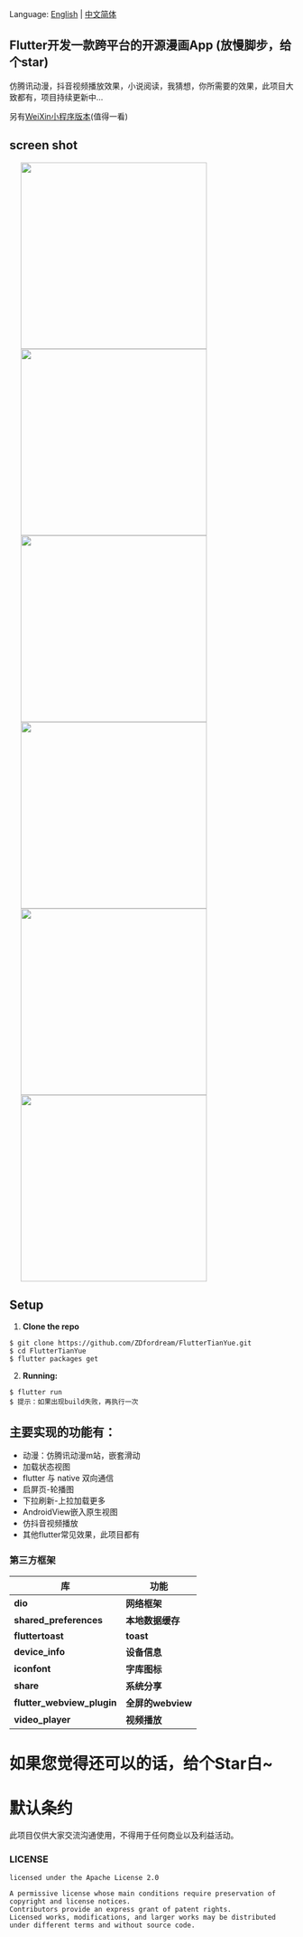 Language: [English](https://github.com/ZDfordream/Flutter-TianYue/blob/master/README-en.md) | [中文简体](https://github.com/ZDfordream/Flutter-TianYue/blob/master/README.md)

## Flutter开发一款跨平台的开源漫画App (放慢脚步，给个star)
仿腾讯动漫，抖音视频播放效果，小说阅读，我猜想，你所需要的效果，此项目大致都有，项目持续更新中...

另有[WeiXin小程序版本](https://github.com/ZDfordream/comic-wx)(值得一看)

## screen shot

<img src="https://github.com/ZDfordream/Flutter-TianYue/blob/master/screenshot/screenshot1.png" width="330" hspace="20">
<img src="https://github.com/ZDfordream/Flutter-TianYue/blob/master/screenshot/screenshot2.png" width="330" hspace="20">
<img src="https://github.com/ZDfordream/Flutter-TianYue/blob/master/screenshot/screenshot3.png" width="330" hspace="20">
<img src="https://github.com/ZDfordream/Flutter-TianYue/blob/master/screenshot/screenshot4.png" width="330" hspace="20">
<img src="https://github.com/ZDfordream/Flutter-TianYue/blob/master/screenshot/screenshot5.png" width="330" hspace="20">
<img src="https://github.com/ZDfordream/Flutter-TianYue/blob/master/screenshot/screenshot6.png" width="330" hspace="20">

## Setup
1. **Clone the repo**
```
$ git clone https://github.com/ZDfordream/FlutterTianYue.git
$ cd FlutterTianYue
$ flutter packages get
```
2. **Running:**
```
$ flutter run
$ 提示：如果出现build失败，再执行一次
```

## 主要实现的功能有：
* 动漫：仿腾讯动漫m站，嵌套滑动
* 加载状态视图
* flutter 与 native 双向通信
* 启屏页-轮播图
* 下拉刷新-上拉加载更多
* AndroidView嵌入原生视图
* 仿抖音视频播放
* 其他flutter常见效果，此项目都有

### 第三方框架

| 库                          | 功能             |
| -------------------------- | -------------- |
| **dio**                    | **网络框架**       |
| **shared_preferences**     | **本地数据缓存**     |
| **fluttertoast**           | **toast**      |
| **device_info**            | **设备信息**       |
| **iconfont**               | **字库图标**       |
| **share**                  | **系统分享**       |
| **flutter_webview_plugin** | **全屏的webview** |
| **video_player**           | **视频播放** |

# **如果您觉得还可以的话，给个Star白~**

# 默认条约

   此项目仅供大家交流沟通使用，不得用于任何商业以及利益活动。

### LICENSE
```
licensed under the Apache License 2.0

A permissive license whose main conditions require preservation of copyright and license notices.
Contributors provide an express grant of patent rights.
Licensed works, modifications, and larger works may be distributed under different terms and without source code.
```
 
